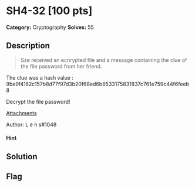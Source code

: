 # SH4-32 [100 pts]

**Category:** Cryptography
**Solves:** 55

## Description
>Sze received an ecnrypted file and a message containing the clue of the file password from her friend. 

The clue was a hash value : 9be9f4182c157b8d77f97d3b20f68ed6b8533175831837c761e759c44f6feeb8

Decrypt the file password!

[Attachments](https://drive.google.com/file/d/1muNug7KzmiHwjx3GCvhrWJzi_tGOugaK/view?usp=sharing)

Author: L e n s#1048

#### Hint 

## Solution

## Flag

